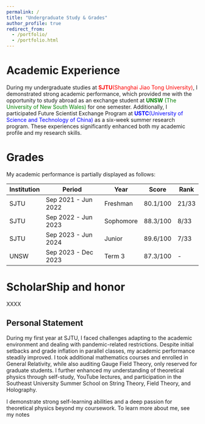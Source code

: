 ```yaml
---
permalink: /
title: "Undergraduate Study & Grades"
author_profile: true
redirect_from: 
  - /portfolio/
  - /portfolio.html
---
```



# Academic Experience
During my undergraduate studies at <span style="color:red">**SJTU**(Shanghai Jiao Tong University)</span>,  I demonstrated strong academic performance, which provided me with the opportunity to study abroad as an exchange student at <span style="color:green">**UNSW** (The University of New South Wales)</span> for one semester. Additionally, I participated Future Scientist Exchange Program at <span style="color:blue">**USTC**(University of Science and Technology of China)</span> as a six-week summer research program. These experiences significantly enhanced both my academic profile and my research skills.




# Grades

My academic performance is partially displayed as follows:

| Institution                         | Period            | Year      | Score  |Rank|
|------------|-------------------|-----------|--------|--------|
| SJTU       | Sep 2021 - Jun 2022 | Freshman | 80.1/100 |21/33|
| SJTU       | Sep 2022 - Jun 2023 | Sophomore | 88.3/100 |8/33|
| SJTU       | Sep 2023 - Jun 2024 | Junior    | 89.6/100 |7/33|
| UNSW      | Sep 2023 - Dec 2023 | Term 3    | 87.3/100 |-   |


# ScholarShip and honor

XXXX


## Personal Statement
During my first year at SJTU, I faced challenges adapting to the academic environment and dealing with pandemic-related restrictions. Despite initial setbacks and grade inflation in parallel classes, my academic performance steadily improved. I took additional mathematics courses and enrolled in General Relativity, while also auditing Gauge Field Theory, only reserved for graduate students. I further enhanced my understanding of theoretical physics through self-study, YouTube lectures, and participation in the Southeast University Summer School on String Theory, Field Theory, and Holography. 

I demonstrate strong self-learning abilities and a deep passion for theoretical physics beyond my coursework. To learn more about me, see my notes